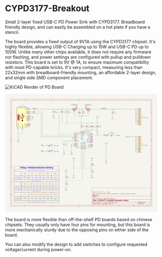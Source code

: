 # CYPD3177-Breakout
Small 2-layer fixed USB-C PD Power Sink with CYPD3177. Breadboard friendly design, and can easily be assembled on a hot plate if you have a stencil.

The board provides a fixed output of 9V1A using the CYPD3177 chipset. It's highly flexible, allowing USB-C Charging up to 15W and USB-C PD up to 100W. Unlike many other chips available, it does not require any firmware nor flashing, and power settings are configured with pullup and pulldown resistors. This board is set to 9V @ 1A, to ensure maximum compatibility with most PD-capable bricks. It's very compact, measuring less than 22x32mm with breadboard-friendly mounting, an affordable 2-layer design, and single side SMD component placement. 

![KiCAD Render of PD Board](https://cloud-e45xlmam7-hack-club-bot.vercel.app/05m8a0347_dxo.jpg)

![Schematic](https://github.com/Hugoyhu/CYPD3177-Breakout/blob/main/CYPD3177%20Breakout%20Schematic.png)

The board is more flexible than off-the-shelf PD boards based on chinese chipsets. They usually only have four pins for mounting, but this board is more mechanically sturdy due to the opposing pins on either side of the board.

You can also modify the design to add switches to configure requested voltage/current during power-on.
